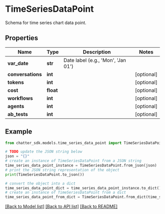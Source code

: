 # TimeSeriesDataPoint

Schema for time series chart data point.

## Properties

Name | Type | Description | Notes
------------ | ------------- | ------------- | -------------
**var_date** | **str** | Date label (e.g., &#39;Mon&#39;, &#39;Jan 01&#39;) | 
**conversations** | **int** |  | [optional] 
**tokens** | **int** |  | [optional] 
**cost** | **float** |  | [optional] 
**workflows** | **int** |  | [optional] 
**agents** | **int** |  | [optional] 
**ab_tests** | **int** |  | [optional] 

## Example

```python
from chatter_sdk.models.time_series_data_point import TimeSeriesDataPoint

# TODO update the JSON string below
json = "{}"
# create an instance of TimeSeriesDataPoint from a JSON string
time_series_data_point_instance = TimeSeriesDataPoint.from_json(json)
# print the JSON string representation of the object
print(TimeSeriesDataPoint.to_json())

# convert the object into a dict
time_series_data_point_dict = time_series_data_point_instance.to_dict()
# create an instance of TimeSeriesDataPoint from a dict
time_series_data_point_from_dict = TimeSeriesDataPoint.from_dict(time_series_data_point_dict)
```
[[Back to Model list]](../README.md#documentation-for-models) [[Back to API list]](../README.md#documentation-for-api-endpoints) [[Back to README]](../README.md)


